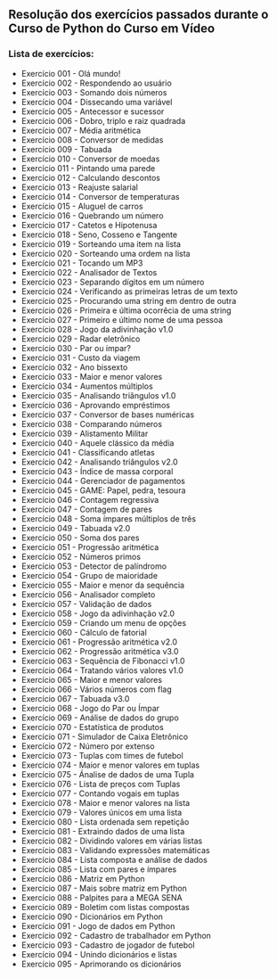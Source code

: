 ## Resolução dos exercícios passados durante o Curso de Python do Curso em Vídeo

### Lista de exercícios:
- Exercício 001 - Olá mundo!
- Exercício 002 - Respondendo ao usuário
- Exercício 003 - Somando dois números
- Exercício 004 - Dissecando uma variável
- Exercício 005 - Antecessor e sucessor
- Exercício 006 - Dobro, triplo e raiz quadrada
- Exercício 007 - Média aritmética
- Exercício 008 - Conversor de medidas
- Exercício 009 - Tabuada
- Exercício 010 - Conversor de moedas
- Exercício 011 - Pintando uma parede
- Exercício 012 - Calculando descontos
- Exercício 013 - Reajuste salarial
- Exercício 014 - Conversor de temperaturas
- Exercício 015 - Aluguel de carros
- Exercício 016 - Quebrando um número
- Exercício 017 - Catetos e Hipotenusa
- Exercício 018 - Seno, Cosseno e Tangente
- Exercício 019 - Sorteando uma item na lista
- Exercício 020 - Sorteando uma ordem na lista
- Exercício 021 - Tocando um MP3
- Exercício 022 - Analisador de Textos
- Exercício 023 - Separando dígitos em um número
- Exercício 024 - Verificando as primeiras letras de um texto
- Exercício 025 - Procurando uma string em dentro de outra
- Exercício 026 - Primeira e última ocorrêcia de uma string
- Exercício 027 - Primeiro e último nome de uma pessoa
- Exercício 028 - Jogo da adivinhação v1.0
- Exercício 029 - Radar eletrônico
- Exercício 030 - Par ou ímpar?
- Exercício 031 - Custo da viagem
- Exercício 032 - Ano bissexto
- Exercício 033 - Maior e menor valores
- Exercício 034 - Aumentos múltiplos
- Exercício 035 - Analisando triângulos v1.0
- Exercício 036 - Aprovando empréstimos
- Exercício 037 - Conversor de bases numéricas
- Exercício 038 - Comparando números
- Exercício 039 - Alistamento Militar
- Exercício 040 - Aquele clássico da média
- Exercício 041 - Classificando atletas
- Exercício 042 - Analisando triângulos v2.0
- Exercício 043 - Índice de massa corporal
- Exercício 044 - Gerenciador de pagamentos
- Exercício 045 - GAME: Papel, pedra, tesoura
- Exercício 046 - Contagem regressiva
- Exercício 047 - Contagem de pares
- Exercício 048 - Soma ímpares múltiplos de três
- Exercício 049 - Tabuada v2.0
- Exercício 050 - Soma dos pares
- Exercício 051 - Progressão aritmética
- Exercício 052 - Números primos
- Exercício 053 - Detector de palíndromo
- Exercício 054 - Grupo de maioridade
- Exercício 055 - Maior e menor da sequência
- Exercício 056 - Analisador completo
- Exercício 057 - Validação de dados
- Exercício 058 - Jogo da adivinhação v2.0
- Exercício 059 - Criando um menu de opções
- Exercício 060 - Cálculo de fatorial
- Exercício 061 - Progressão aritmética v2.0
- Exercício 062 - Progressão aritmética v3.0
- Exercício 063 - Sequência de Fibonacci v1.0
- Exercício 064 - Tratando vários valores v1.0
- Exercício 065 - Maior e menor valores
- Exercício 066 - Vários números com flag
- Exercício 067 - Tabuada v3.0
- Exercício 068 - Jogo do Par ou Ímpar
- Exercício 069 - Análise de dados do grupo
- Exercício 070 - Estatística de produtos
- Exercício 071 - Simulador de Caixa Eletrônico
- Exercício 072 - Número por extenso
- Exercício 073 - Tuplas com times de futebol
- Exercício 074 - Maior e menor valores em tuplas
- Exercício 075 - Ánalise de dados de uma Tupla
- Exercício 076 - Lista de preços com Tuplas
- Exercício 077 - Contando vogais em tuplas
- Exercício 078 - Maior e menor valores na lista
- Exercício 079 - Valores únicos em uma lista
- Exercício 080 - Lista ordenada sem repetição
- Exercício 081 - Extraindo dados de uma lista
- Exercício 082 - Dividindo valores em várias listas
- Exercício 083 - Validando expressões matemáticas
- Exercício 084 - Lista composta e análise de dados
- Exercício 085 - Lista com pares e ímpares
- Exercício 086 - Matriz em Python
- Exercício 087 - Mais sobre matriz em Python
- Exercício 088 - Palpites para a MEGA SENA
- Exercício 089 - Boletim com listas compostas
- Exercício 090 - Dicionários em Python
- Exercício 091 - Jogo de dados em Python
- Exercício 092 - Cadastro de trabalhador em Python
- Exercício 093 - Cadastro de jogador de futebol
- Exercício 094 - Unindo dicionários e listas
- Exercício 095 - Aprimorando os dicionários